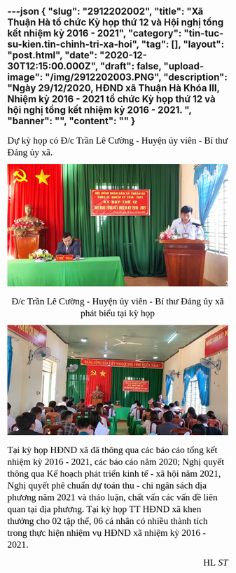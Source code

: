 ---json
{
    "slug": "2912202002",
    "title": "Xã Thuận Hà tổ chức Kỳ họp thứ 12 và Hội nghị tổng kết nhiệm kỳ 2016 - 2021",
    "category": "tin-tuc-su-kien.tin-chinh-tri-xa-hoi",
    "tag": [],
    "layout": "post.html",
    "date": "2020-12-30T12:15:00.000Z",
    "draft": false,
    "upload-image": "/img/2912202003.PNG",
    "description": "Ngày 29/12/2020, HĐND xã Thuận Hà Khóa III, Nhiệm kỳ 2016 - 2021 tổ chức Kỳ họp thứ 12 và hội nghị tổng kết nhiệm kỳ 2016 - 2021. ",
    "banner": "",
    "__content__": ""
}
---
<p><span style="background-color:white"><span style="font-size:16.0pt"><span style="font-family:&quot;Times New Roman&quot;,serif"><span style="color:#050505">Dự kỳ họp c&oacute; Đ/c Trần L&ecirc; Cường - Huyện ủy vi&ecirc;n - B&iacute; thư Đảng ủy x&atilde;.</span></span></span></span></p>

<p style="text-align:center"><span style="background-color:white"><span style="font-size:16.0pt"><span style="font-family:&quot;Times New Roman&quot;,serif"><span style="color:#050505"><img alt="" src="/img/2912202002.PNG" /></span></span></span></span></p>

<p style="text-align:center"><span style="background-color:white"><span style="font-size:16.0pt"><span style="font-family:&quot;Times New Roman&quot;,serif"><span style="color:#050505">Đ/c Trần L&ecirc; Cường - Huyện ủy vi&ecirc;n - B&iacute; thư Đảng ủy x&atilde; ph&aacute;t biểu tại kỳ họp</span></span></span></span></p>

<p style="text-align:center"><span style="background-color:white"><span style="font-size:16.0pt"><span style="font-family:&quot;Times New Roman&quot;,serif"><span style="color:#050505"><img alt="" src="/img/2912202003.PNG" /></span></span></span></span></p>

<p><span style="background-color:white"><span style="font-size:16.0pt"><span style="font-family:&quot;Times New Roman&quot;,serif"><span style="color:#050505">Tại kỳ họp HĐND x&atilde; đ&atilde; th&ocirc;ng qua c&aacute;c b&aacute;o c&aacute;o tổng kết nhiệm kỳ 2016 - 2021, c&aacute;c b&aacute;o c&aacute;o năm 2020; Nghị quyết th&ocirc;ng qua Kế hoạch ph&aacute;t triển kinh tế - x&atilde; hội năm 2021, Nghị quyết ph&ecirc; chuẩn dự to&aacute;n thu - chi ng&acirc;n s&aacute;ch địa phương năm 2021 v&agrave; thảo luận, chất vấn c&aacute;c vấn đề li&ecirc;n quan tại địa phương. Tại kỳ họp TT HĐND x&atilde; khen thưởng cho 02 tập thể, 06 c&aacute; nh&acirc;n c&oacute; nhiều th&agrave;nh t&iacute;ch trong thực hiện nhiệm vụ HĐND x&atilde; nhiệm kỳ 2016 - 2021.</span></span></span></span></p>

<p style="text-align:right"><span style="background-color:white"><span style="font-size:16.0pt"><span style="font-family:&quot;Times New Roman&quot;,serif"><span style="color:#050505">HL&nbsp;<em>ST</em></span></span></span></span></p>

<p style="text-align:center">&nbsp;</p>

<p>&nbsp;</p>
